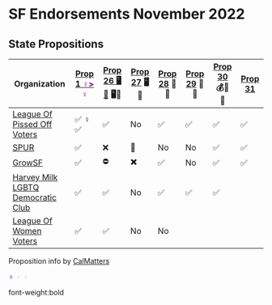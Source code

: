 # SF Endorsements November 2022

## State Propositions

| Organization                                                                     | [Prop 1 <span style="color:purple;font-size=20px">♀️></span>][p1] <span style="color:purple;font-size=20px">♀️</span> | [<span style="font-size=20px">Prop 26 🖥️🎰</span>][p26] <span style="font-size=20px">🖥️🎰</span> | <span style="font-size=30px">[Prop 27][p27] 🖥️🎰</span> | [Prop 28][p28] <span style="font-size=20px">🎨🎼</span> | [Prop 29][p29] <span style="font-size=20px">🫘🏥</span> | [Prop 30][p30] <span style="font-size=20px">💰🔌 🚗</span> | [Prop 31][p31] |
| -------------------------------------------------------------------------------- | ------------ | -------------- | -------------- | -------------- | -------------- | -------------- | -------------- |
| [League Of Pissed Off Voters](https://www.theleaguesf.org/)                      | ✅ ♀️ :white_check_mark:          | ✅              | No             | ✅              | ✅              | ✅              | ✅              |
| [SPUR](https://www.spur.org/voter-guide/2022-11)                                 | ✅            | ❌             | 🙅             | No             | No             | ✅              | ✅              |
| [GrowSF](https://growsf.org/voter-guide/)                                        | ✅            | ⛔             | ✖️             | ✅              | No             | ✅              | ✅              |
| [Harvey Milk LGBTQ Democratic Club](https://www.milkclub.org/endorsements/)      | ✅            | ✅              | No             | ✅              | ✅              | ✅              | &nbsp;         |
| [League Of Women Voters](https://lwvc.org/vote/elections/ballot-recommendations) | ✅            | ✅              | No             | No             | &nbsp;         | &nbsp;         | &nbsp;         |

Proposition info by [CalMatters](https://calmatters.org/california-voter-guide-2022/propositions/)

<span style="color:blue">♀️</span>
<span style="color:pink;"><b>♀️</b></span>
<span style="color:pink;font-weight:bold"><b>♀️</b></span>

font-weight:bold

[p1]:  https://calmatters.org/california-voter-guide-2022/propositions/prop-1-abortion-rights/
[p26]: https://calmatters.org/california-voter-guide-2022/propositions/prop-26-sports-betting-tribal-casinos/
[p27]: https://calmatters.org/california-voter-guide-2022/propositions/prop-27-sports-betting-online/
[p28]: https://calmatters.org/california-voter-guide-2022/propositions/prop-28-arts-education/
[p29]: https://calmatters.org/california-voter-guide-2022/propositions/prop-29-kidney-dialysis/
[p30]: https://calmatters.org/california-voter-guide-2022/propositions/prop-30-income-tax-electric-cars/
[p31]: https://calmatters.org/california-voter-guide-2022/propositions/prop-31-flavored-tobacco-ban/
